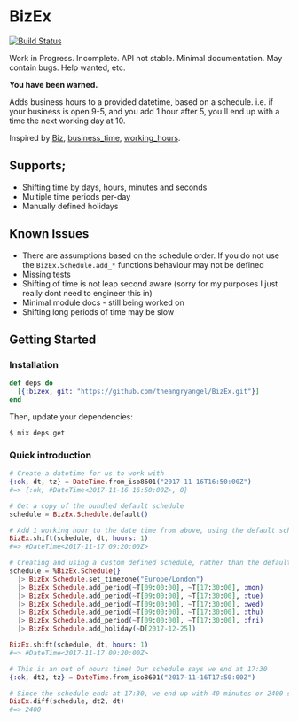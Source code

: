 # BizEx

[![Build Status](https://travis-ci.org/theangryangel/BizEx.svg?branch=master)](https://travis-ci.org/theangryangel/BizEx)

Work in Progress. Incomplete. API not stable. Minimal documentation. May contain bugs. Help wanted, etc.

**You have been warned.**

Adds business hours to a provided datetime, based on a schedule. 
i.e. if your business is open 9-5, and you add 1 hour after 5, you'll end up with a time the next working day at 10.

Inspired by [Biz](https://github.com/zendesk/biz), [business_time](https://github.com/bokmann/business_time), [working_hours](https://github.com/Intrepidd/working_hours).

## Supports;
  * Shifting time by days, hours, minutes and seconds
  * Multiple time periods per-day
  * Manually defined holidays

## Known Issues
  * There are assumptions based on the schedule order. If you do not use the `BizEx.Schedule.add_*` functions behaviour may not be defined
  * Missing tests
  * Shifting of time is not leap second aware (sorry for my purposes I just really dont need to engineer this in)
  * Minimal module docs - still being worked on
  * Shifting long periods of time may be slow

## Getting Started

### Installation

```elixir
def deps do
  [{:bizex, git: "https://github.com/theangryangel/BizEx.git"}]
end
```

Then, update your dependencies:

```sh-session
$ mix deps.get
```

### Quick introduction

```elixir
# Create a datetime for us to work with
{:ok, dt, tz} = DateTime.from_iso8601("2017-11-16T16:50:00Z")
#=> {:ok, #DateTime<2017-11-16 16:50:00Z>, 0}

# Get a copy of the bundled default schedule
schedule = BizEx.Schedule.default()

# Add 1 working hour to the date time from above, using the default schedule
BizEx.shift(schedule, dt, hours: 1)
#=> #DateTime<2017-11-17 09:20:00Z>

# Creating and using a custom defined schedule, rather than the default schedule
schedule = %BizEx.Schedule{}
  |> BizEx.Schedule.set_timezone("Europe/London")
  |> BizEx.Schedule.add_period(~T[09:00:00], ~T[17:30:00], :mon)
  |> BizEx.Schedule.add_period(~T[09:00:00], ~T[17:30:00], :tue)
  |> BizEx.Schedule.add_period(~T[09:00:00], ~T[17:30:00], :wed)
  |> BizEx.Schedule.add_period(~T[09:00:00], ~T[17:30:00], :thu)
  |> BizEx.Schedule.add_period(~T[09:00:00], ~T[17:30:00], :fri)
  |> BizEx.Schedule.add_holiday(~D[2017-12-25])

BizEx.shift(schedule, dt, hours: 1)
#=> #DateTime<2017-11-17 09:20:00Z>

# This is an out of hours time! Our schedule says we end at 17:30
{:ok, dt2, tz} = DateTime.from_iso8601("2017-11-16T17:50:00Z")

# Since the schedule ends at 17:30, we end up with 40 minutes or 2400 seconds between 16:50 and 17:30, rather than 1 hour
BizEx.diff(schedule, dt2, dt)
#=> 2400

```
